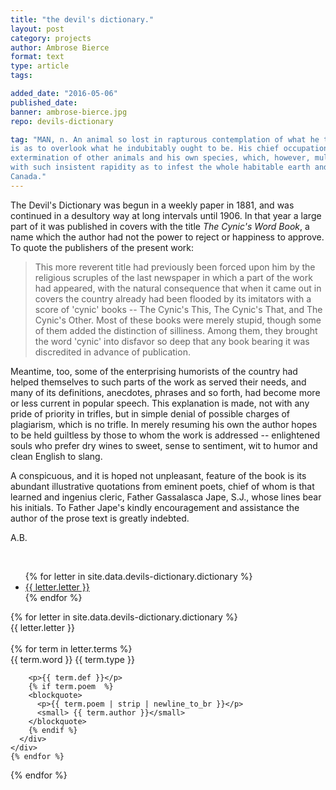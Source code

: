 ```yaml
---
title: "the devil's dictionary."
layout: post
category: projects
author: Ambrose Bierce
format: text
type: article
tags: 

added_date: "2016-05-06"
published_date: 
banner: ambrose-bierce.jpg 
repo: devils-dictionary

tag: "MAN, n. An animal so lost in rapturous contemplation of what he thinks he
is as to overlook what he indubitably ought to be. His chief occupation is
extermination of other animals and his own species, which, however, multiplies
with such insistent rapidity as to infest the whole habitable earth and
Canada."
---
```


The Devil's Dictionary was begun in a weekly paper in 1881, and was continued
in a desultory way at long intervals until 1906.  In that year a large part of
it was published in covers with the title *The Cynic's Word Book*, a name which
the author had not the power to reject or happiness to approve.  To quote the
publishers of the present work:

>This more reverent title had previously been forced upon him by the religious
>scruples of the last newspaper in which a part of the work had appeared, with
>the natural consequence that when it came out in covers the country already
>had been flooded by its imitators with a score of 'cynic' books -- The Cynic's
>This, The Cynic's That, and The Cynic's Other. Most of these books were merely
>stupid, though some of them added the distinction of silliness. Among them,
>they brought the word 'cynic' into disfavor so deep that any book bearing it
>was discredited in advance of publication.

Meantime, too, some of the enterprising humorists of the country had helped
themselves to such parts of the work as served their needs, and many of its
definitions, anecdotes, phrases and so forth, had become more or less current
in popular speech.  This explanation is made, not with any pride of priority in
trifles, but in simple denial of possible charges of plagiarism, which is no
trifle.  In merely resuming his own the author hopes to be held guiltless by
those to whom the work is addressed -- enlightened souls who prefer dry wines
to sweet, sense to sentiment, wit to humor and clean English to slang.

A conspicuous, and it is hoped not unpleasant, feature of the book is its
abundant illustrative quotations from eminent poets, chief of whom is that
learned and ingenius cleric, Father Gassalasca Jape, S.J., whose lines bear his
initials.  To Father Jape's kindly encouragement and assistance the author of
the prose text is greatly indebted.

A.B.

<div class="uk-grid uk-grid-small">

<div class="uk-width-1-5 uk-width-small-1-10 uk-width-medium-1-10">
  <br>
  <div data-uk-sticky="{top:50}" class="uk-panel uk-panel-box">
    <ul class="uk-scrollable-box uk-nav-side uk-nav uk-nav-parent-icon" 
        data-uk-scrollspy-nav="{closest:'li', topoffset:-250}" data-uk-nav>
      {% for letter in site.data.devils-dictionary.dictionary %}
      <li class="uk-text-center"><a href="#section-{{ letter.letter }}" 
          data-uk-smooth-scroll="{offset:50}">{{ letter.letter }}
      </a></li>
      {% endfor %}
    </ul>
  </div>
</div>

<div class="uk-width-4-5 uk-width-small-9-10 uk-width-medium-9-10">
  {% for letter in site.data.devils-dictionary.dictionary %}
  <br>
  <div class="uk-h2 uk-text-center" id="section-{{ letter.letter}}">
    {{ letter.letter }}
  </div>
  <br>
  <div class="uk-grid" data-uk-grid="{gutter:15, animation:false}">
    {% for term in letter.terms %}
    <div class="uk-width-1-1 uk-width-medium-1-1 uk-width-xlarge-1-2">
      <div class="uk-panel uk-panel-box">
        <div class="uk-panel-title uk-panel-header">
          {{ term.word }} 
          <span class="uk-float-right">{{ term.type }}</span>
        </div>

        <p>{{ term.def }}</p> 
        {% if term.poem  %} 
        <blockquote> 
          <p>{{ term.poem | strip | newline_to_br }}</p>
          <small> {{ term.author }}</small>
        </blockquote> 
        {% endif %}
      </div>
    </div>
    {% endfor %}
  </div>
  {% endfor %}
</div>

</div>
